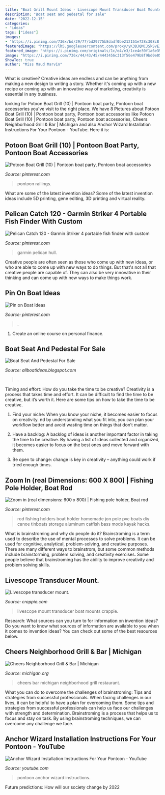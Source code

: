 ```yaml
---
title: "Boat Grill Mount Ideas - Livescope Mount Transducer Boat Mounts Crappie"
description: "Boat seat and pedestal for sale"
date: "2022-12-15"
categories:
- "ideas"
tags: ["ideas"]
images:
- "https://i.pinimg.com/736x/bd/29/77/bd29775b8dadf0be212151e728c308c8.jpg"
featuredImage: "https://lh5.googleusercontent.com/proxy/yK3DJQMCJSkSvE1HeIaj71NCOwM2mdTA4F6zKhWrFepXF8S2OaOHzwfQNwu4iqcIRCtAFMell9KTHRJLtM6yVsJMHjYVTerydk2nk0Eg=w1200-h630-p-k-no-nu"
featured_image: "https://i.pinimg.com/originals/1c/e4/e3/1ce4e30f1a6e3563b70b162dd71bfed1.jpg"
image: "https://i.pinimg.com/736x/44/43/45/4443456c313f56e479b8f9bd0e05114b.jpg"
ShowToc: true
author: "Miss Maud Marvin"
---
```



What is creative?
Creative ideas are endless and can be anything from making a new design to writing a story. Whether it's coming up with a new recipe or coming up with an innovative way of marketing, creativity is essential in any business.

	

		
looking for Potoon Boat Grill (10) | Pontoon boat party, Pontoon boat accessories you've visit to the right place. We have 8 Pictures about Potoon Boat Grill (10) | Pontoon boat party, Pontoon boat accessories like Potoon Boat Grill (10) | Pontoon boat party, Pontoon boat accessories, Cheers Neighborhood Grill &amp; Bar | Michigan and also Anchor Wizard Installation Instructions For Your Pontoon - YouTube. Here it is:
		
    
## Potoon Boat Grill (10) | Pontoon Boat Party, Pontoon Boat Accessories

<img loading=lazy src="https://i.pinimg.com/736x/44/43/45/4443456c313f56e479b8f9bd0e05114b.jpg" onerror="this.onerror=null;this.src='https://tse4.mm.bing.net/th?id=OIP.FoXjJJhMW-herbHw3Pz_uwHaGC&amp;pid=15.1';" alt="Potoon Boat Grill (10) | Pontoon boat party, Pontoon boat accessories">

_Source: pinterest.com_

>pontoon railings. 

	

What are some of the latest invention ideas?
Some of the latest invention ideas include 5D printing, gene editing, 3D printing and virtual reality.

    
## Pelican Catch 120 - Garmin Striker 4 Portable Fish Finder With Custom

<img loading=lazy src="https://i.pinimg.com/736x/bd/29/77/bd29775b8dadf0be212151e728c308c8.jpg" onerror="this.onerror=null;this.src='https://tse3.mm.bing.net/th?id=OIP.i1QRTtFxGdQe9tEyR-NZJgHaJ3&amp;pid=15.1';" alt="Pelican Catch 120 - Garmin Striker 4 portable fish finder with custom">

_Source: pinterest.com_

>garmin pelican hull. 

	

Creative people are often seen as those who come up with new ideas, or who are able to come up with new ways to do things. But that's not all that creative people are capable of. They can also be very innovative in their thinking and can come up with new ways to make things work.

    
## Pin On Boat Ideas

<img loading=lazy src="https://i.pinimg.com/736x/76/8c/7d/768c7d632febc48d552c84453c48a4ea.jpg" onerror="this.onerror=null;this.src='https://tse2.mm.bing.net/th?id=OIP.Qjt-XZi5Up35XkiPEWecRwHaJ3&amp;pid=15.1';" alt="Pin on Boat Ideas">

_Source: pinterest.com_

>. 

	

1. Create an online course on personal finance.

    
## Boat Seat And Pedestal For Sale

<img loading=lazy src="https://lh5.googleusercontent.com/proxy/yK3DJQMCJSkSvE1HeIaj71NCOwM2mdTA4F6zKhWrFepXF8S2OaOHzwfQNwu4iqcIRCtAFMell9KTHRJLtM6yVsJMHjYVTerydk2nk0Eg=w1200-h630-p-k-no-nu" onerror="this.onerror=null;this.src='https://tse1.mm.bing.net/th?id=OIP.c_7r5HhPIznLDLOENWpVqwHaHy&amp;pid=15.1';" alt="Boat Seat And Pedestal For Sale">

_Source: allboatideas.blogspot.com_

>. 

	

Timing and effort: How do you take the time to be creative?
Creativity is a process that takes time and effort. It can be difficult to find the time to be creative, but it’s worth it. Here are some tips on how to take the time to be creative.
1. Find your niche: When you know your niche, it becomes easier to focus on creativity. nd by understanding what you fit into, you can plan your workflow better and avoid wasting time on things that don’t matter.

2. Have a backlog: A backlog of ideas is another important factor in taking the time to be creative. By having a list of ideas collected and organized, it becomes easier to focus on the best ones and move forward with them.

3. Be open to change: change is key in creativity – anything could work if tried enough times.

    
## Zoom In (real Dimensions: 600 X 800) | Fishing Pole Holder, Boat Rod

<img loading=lazy src="https://i.pinimg.com/originals/1c/e4/e3/1ce4e30f1a6e3563b70b162dd71bfed1.jpg" onerror="this.onerror=null;this.src='https://tse3.mm.bing.net/th?id=OIP.Y5BQGh6GOS7x5Vgom6l2KwHaJ4&amp;pid=15.1';" alt="Zoom in (real dimensions: 600 x 800) | Fishing pole holder, Boat rod">

_Source: pinterest.com_

>rod fishing holders boat holder homemade jon pole pvc boats diy canoe tinboats storage aluminum catfish bass mods kayak hacks. 

	

What is brainstroming and why do people do it?
Brainstroming is a term used to describe the use of mental processes to solve problems. It can be used for cognitive, analytical, problem-solving, and creative purposes. There are many different ways to brainstrom, but some common methods include brainstorming, problem solving, and creativity exercises. Some people believe that brainstroming has the ability to improve creativity and problem solving skills.

    
## Livescope Transducer Mount.

<img loading=lazy src="https://www.crappie.com/crappie/attachments/fishing-electronics-and-photography/349728d1563184125-livescope-transducer-mount-mvimg_20190713_110915971-jpg" onerror="this.onerror=null;this.src='https://tse3.mm.bing.net/th?id=OIP.Mqcd_0Te6dwJfF09OHCXvQHaJ4&amp;pid=15.1';" alt="Livescope transducer mount.">

_Source: crappie.com_

>livescope mount transducer boat mounts crappie. 

	

Research: What sources can you turn to for information on invention ideas?
Do you want to know what sources of information are available to you when it comes to invention ideas? You can check out some of the best resources below.

    
## Cheers Neighborhood Grill &amp; Bar | Michigan

<img loading=lazy src="https://res.cloudinary.com/miles-extranet-dev/image/upload/ar_16:9,c_fill,w_1000,g_face,q_50/Michigan/migration_photos/B21374/B21374-cheersneighborhoodgrillandbar.jpg" onerror="this.onerror=null;this.src='https://tse1.mm.bing.net/th?id=OIP.iFFAWpZ_Tbk-ElhfxlCdewHaEK&amp;pid=15.1';" alt="Cheers Neighborhood Grill &amp; Bar | Michigan">

_Source: michigan.org_

>cheers bar michigan neighborhood grill restaurant. 

	

What you can do to overcome the challenges of brainstroming: Tips and strategies from successful professionals.
When facing challenges in our lives, it can be helpful to have a plan for overcoming them. Some tips and strategies from successful professionals can help us face our challenges with strength and determination. Brainstroming is a process that helps us to focus and stay on task. By using brainstroming techniques, we can overcome any challenge we face.

    
## Anchor Wizard Installation Instructions For Your Pontoon - YouTube

<img loading=lazy src="https://i.ytimg.com/vi/6mrdum4qk-k/maxresdefault.jpg" onerror="this.onerror=null;this.src='https://tse1.mm.bing.net/th?id=OIP.3tlGjLT40RUByP1tRlXOwgHaEK&amp;pid=15.1';" alt="Anchor Wizard Installation Instructions For Your Pontoon - YouTube">

_Source: youtube.com_

>pontoon anchor wizard instructions. 

	

Future predictions: How will our society change by 2022
 

